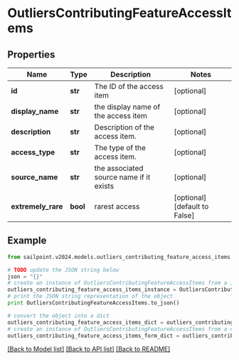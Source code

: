 # OutliersContributingFeatureAccessItems


## Properties

Name | Type | Description | Notes
------------ | ------------- | ------------- | -------------
**id** | **str** | The ID of the access item | [optional] 
**display_name** | **str** | the display name of the access item | [optional] 
**description** | **str** | Description of the access item. | [optional] 
**access_type** | **str** | The type of the access item. | [optional] 
**source_name** | **str** | the associated source name if it exists | [optional] 
**extremely_rare** | **bool** | rarest access | [optional] [default to False]

## Example

```python
from sailpoint.v2024.models.outliers_contributing_feature_access_items import OutliersContributingFeatureAccessItems

# TODO update the JSON string below
json = "{}"
# create an instance of OutliersContributingFeatureAccessItems from a JSON string
outliers_contributing_feature_access_items_instance = OutliersContributingFeatureAccessItems.from_json(json)
# print the JSON string representation of the object
print OutliersContributingFeatureAccessItems.to_json()

# convert the object into a dict
outliers_contributing_feature_access_items_dict = outliers_contributing_feature_access_items_instance.to_dict()
# create an instance of OutliersContributingFeatureAccessItems from a dict
outliers_contributing_feature_access_items_form_dict = outliers_contributing_feature_access_items.from_dict(outliers_contributing_feature_access_items_dict)
```
[[Back to Model list]](../README.md#documentation-for-models) [[Back to API list]](../README.md#documentation-for-api-endpoints) [[Back to README]](../README.md)


